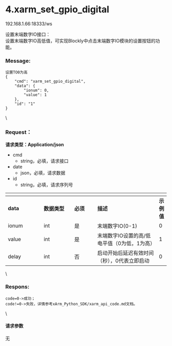 # 4.xarm\_set\_gpio\_digital

192.168.1.66:18333/ws

设置末端数字IO接口：\
设置末端数字IO高低值，可实现Blockly中点击末端数字IO模块的设置按钮的功能。

### Message: <a href="#message" id="message"></a>

```
设置TO0为高
{
    "cmd": "xarm_set_gpio_digital",
    "data": {
        "ionum": 0,
        "value": 1
    },
    "id": "1"
}
```

\


### Request： <a href="#request" id="request"></a>

**请求类型：Application/json**

* cmd
  * string，必填，请求接口
* date
  * json，必填，请求数据
* id
  * string，必填，请求序列号

<table data-header-hidden><thead><tr><th width="112"></th><th width="99"></th><th width="69"></th><th width="215"></th><th></th></tr></thead><tbody><tr><td><strong>data</strong></td><td><strong>数据类型</strong></td><td><strong>必须</strong></td><td><strong>描述</strong></td><td><strong>示例值</strong></td></tr><tr><td>ionum</td><td>int</td><td>是</td><td>末端数字IO(0-1)</td><td>0</td></tr><tr><td>value</td><td>int</td><td>是</td><td>末端数字IO设置的高/低电平值（0为低，1为高）</td><td>1</td></tr><tr><td>delay</td><td>int</td><td>否</td><td>启动开始后延迟有效时间（秒），0代表立即启动</td><td>0</td></tr></tbody></table>

\


### Respons: <a href="#respons" id="respons"></a>

```
code=0->成功；
code!=0->失败，详情参考xArm_Python_SDK/xarm_api_code.md文档。
```

\


#### 请求参数

无

